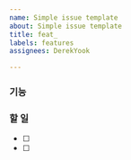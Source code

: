 ```yaml
---
name: Simple issue template
about: Simple issue template
title: feat_
labels: features
assignees: DerekYook

---
```


### 기능


### 할 일
- [ ] 
- [ ]
